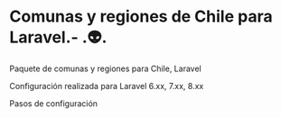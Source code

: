 # Comunas y regiones de Chile para Laravel.- .👽.

Paquete de comunas y regiones para Chile, Laravel


Configuración realizada para Laravel 6.xx, 7.xx, 8.xx


Pasos de configuración
